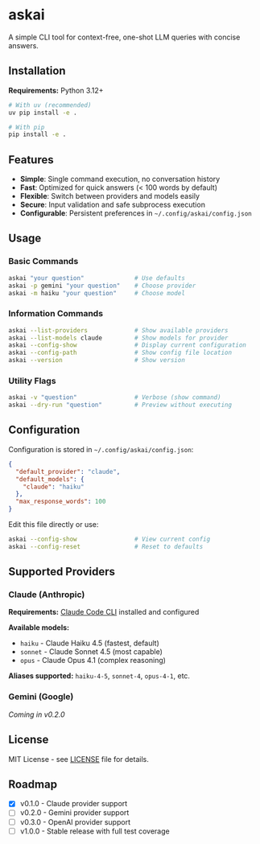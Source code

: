 # askai

A simple CLI tool for context-free, one-shot LLM queries with concise answers.

## Installation

**Requirements:** Python 3.12+

```bash
# With uv (recommended)
uv pip install -e .

# With pip
pip install -e .
```

## Features

- **Simple**: Single command execution, no conversation history
- **Fast**: Optimized for quick answers (< 100 words by default)
- **Flexible**: Switch between providers and models easily
- **Secure**: Input validation and safe subprocess execution
- **Configurable**: Persistent preferences in `~/.config/askai/config.json`

## Usage

### Basic Commands

```bash
askai "your question"              # Use defaults
askai -p gemini "your question"    # Choose provider
askai -m haiku "your question"     # Choose model
```

### Information Commands

```bash
askai --list-providers             # Show available providers
askai --list-models claude         # Show models for provider
askai --config-show                # Display current configuration
askai --config-path                # Show config file location
askai --version                    # Show version
```

### Utility Flags

```bash
askai -v "question"                # Verbose (show command)
askai --dry-run "question"         # Preview without executing
```

## Configuration

Configuration is stored in `~/.config/askai/config.json`:

```json
{
  "default_provider": "claude",
  "default_models": {
    "claude": "haiku"
  },
  "max_response_words": 100
}
```

Edit this file directly or use:
```bash
askai --config-show                # View current config
askai --config-reset               # Reset to defaults
```

## Supported Providers

### Claude (Anthropic)

**Requirements:** [Claude Code CLI](https://claude.com/claude-code) installed and configured

**Available models:**
- `haiku` - Claude Haiku 4.5 (fastest, default)
- `sonnet` - Claude Sonnet 4.5 (most capable)
- `opus` - Claude Opus 4.1 (complex reasoning)

**Aliases supported:** `haiku-4-5`, `sonnet-4`, `opus-4-1`, etc.

### Gemini (Google)

*Coming in v0.2.0*

## License

MIT License - see [LICENSE](LICENSE) file for details.

## Roadmap

- [x] v0.1.0 - Claude provider support
- [ ] v0.2.0 - Gemini provider support
- [ ] v0.3.0 - OpenAI provider support
- [ ] v1.0.0 - Stable release with full test coverage
